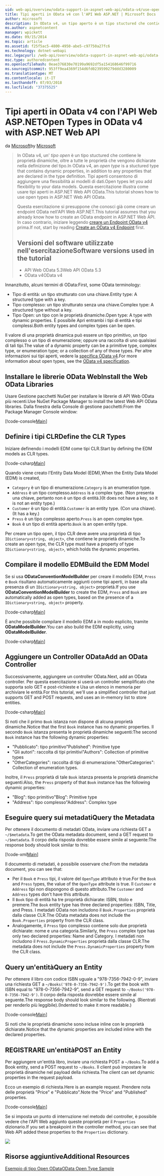 ```yaml
---
uid: web-api/overview/odata-support-in-aspnet-web-api/odata-v4/use-open-types-in-odata-v4
title: Tipi aperti in OData v4 con l'API Web ASP.NET | Microsoft Docs
author: microsoft
description: In OData v4, un tipo aperto è un tipo stuctured che contiene le proprietà dinamiche, oltre a tutte le proprietà che vengono dichiarate nella definizione del tipo. Apri...
ms.author: aspnetcontent
manager: wpickett
ms.date: 09/15/2014
ms.topic: article
ms.assetid: f25f5ac5-4800-4950-abe5-c97750a27fc6
ms.technology: dotnet-webapi
msc.legacyurl: /web-api/overview/odata-support-in-aspnet-web-api/odata-v4/use-open-types-in-odata-v4
msc.type: authoredcontent
ms.openlocfilehash: 0eae376830e70199a9692df5a154168646f99716
ms.sourcegitcommit: 953ff9ea4369f154d6fd0239599279ddd3280009
ms.translationtype: MT
ms.contentlocale: it-IT
ms.lasthandoff: 07/03/2018
ms.locfileid: "37375525"
---
```

<a name="open-types-in-odata-v4-with-aspnet-web-api"></a><span data-ttu-id="7ddb7-104">Tipi aperti in OData v4 con l'API Web ASP.NET</span><span class="sxs-lookup"><span data-stu-id="7ddb7-104">Open Types in OData v4 with ASP.NET Web API</span></span>
====================
<span data-ttu-id="7ddb7-105">da [Microsoft](https://github.com/microsoft)</span><span class="sxs-lookup"><span data-stu-id="7ddb7-105">by [Microsoft](https://github.com/microsoft)</span></span>

> <span data-ttu-id="7ddb7-106">In OData v4, un' *tipo open* è un tipo stuctured che contiene le proprietà dinamiche, oltre a tutte le proprietà che vengono dichiarate nella definizione del tipo.</span><span class="sxs-lookup"><span data-stu-id="7ddb7-106">In OData v4, an *open type* is a stuctured type that contains dynamic properties, in addition to any properties that are declared in the type definition.</span></span> <span data-ttu-id="7ddb7-107">Tipi aperti consentono di aggiungere una flessibilità ai modelli di dati.</span><span class="sxs-lookup"><span data-stu-id="7ddb7-107">Open types let you add flexibility to your data models.</span></span> <span data-ttu-id="7ddb7-108">Questa esercitazione illustra come usare tipi aperti in ASP.NET Web API OData.</span><span class="sxs-lookup"><span data-stu-id="7ddb7-108">This tutorial shows how to use open types in ASP.NET Web API OData.</span></span>
> 
> <span data-ttu-id="7ddb7-109">Questa esercitazione si presuppone che conosci già come creare un endpoint OData nell'API Web ASP.NET.</span><span class="sxs-lookup"><span data-stu-id="7ddb7-109">This tutorial assumes that you already know how to create an OData endpoint in ASP.NET Web API.</span></span> <span data-ttu-id="7ddb7-110">In caso contrario, iniziare leggendo [creare un Endpoint OData v4](create-an-odata-v4-endpoint.md) prima.</span><span class="sxs-lookup"><span data-stu-id="7ddb7-110">If not, start by reading [Create an OData v4 Endpoint](create-an-odata-v4-endpoint.md) first.</span></span>
> 
> ## <a name="software-versions-used-in-the-tutorial"></a><span data-ttu-id="7ddb7-111">Versioni del software utilizzate nell'esercitazione</span><span class="sxs-lookup"><span data-stu-id="7ddb7-111">Software versions used in the tutorial</span></span>
> 
> 
> - <span data-ttu-id="7ddb7-112">API Web OData 5.3</span><span class="sxs-lookup"><span data-stu-id="7ddb7-112">Web API OData 5.3</span></span>
> - <span data-ttu-id="7ddb7-113">OData v4</span><span class="sxs-lookup"><span data-stu-id="7ddb7-113">OData v4</span></span>


<span data-ttu-id="7ddb7-114">Innanzitutto, alcuni termini di OData:</span><span class="sxs-lookup"><span data-stu-id="7ddb7-114">First, some OData terminology:</span></span>

- <span data-ttu-id="7ddb7-115">Tipo di entità: un tipo strutturato con una chiave.</span><span class="sxs-lookup"><span data-stu-id="7ddb7-115">Entity type: A structured type with a key.</span></span>
- <span data-ttu-id="7ddb7-116">Tipo complesso: un tipo strutturato senza una chiave.</span><span class="sxs-lookup"><span data-stu-id="7ddb7-116">Complex type: A structured type without a key.</span></span>
- <span data-ttu-id="7ddb7-117">Tipo Open: un tipo con le proprietà dinamiche.</span><span class="sxs-lookup"><span data-stu-id="7ddb7-117">Open type: A type with dynamic properties.</span></span> <span data-ttu-id="7ddb7-118">È possibile Apri entrambi i tipi di entità e tipi complessi.</span><span class="sxs-lookup"><span data-stu-id="7ddb7-118">Both entity types and complex types can be open.</span></span>

<span data-ttu-id="7ddb7-119">Il valore di una proprietà dinamica può essere un tipo primitivo, un tipo complesso o un tipo di enumerazione; oppure una raccolta di uno qualsiasi di tali tipi.</span><span class="sxs-lookup"><span data-stu-id="7ddb7-119">The value of a dynamic property can be a primitive type, complex type, or enumeration type; or a collection of any of those types.</span></span> <span data-ttu-id="7ddb7-120">Per altre informazioni sui tipi aperti, vedere la [specifica OData v4](http://www.odata.org/documentation/odata-version-4-0/).</span><span class="sxs-lookup"><span data-stu-id="7ddb7-120">For more information about open types, see the [OData v4 specification](http://www.odata.org/documentation/odata-version-4-0/).</span></span>

## <a name="install-the-web-odata-libraries"></a><span data-ttu-id="7ddb7-121">Installare le librerie OData Web</span><span class="sxs-lookup"><span data-stu-id="7ddb7-121">Install the Web OData Libraries</span></span>

<span data-ttu-id="7ddb7-122">Usare Gestione pacchetti NuGet per installare le librerie di API Web OData più recenti.</span><span class="sxs-lookup"><span data-stu-id="7ddb7-122">Use NuGet Package Manager to install the latest Web API OData libraries.</span></span> <span data-ttu-id="7ddb7-123">Dalla finestra della Console di gestione pacchetti:</span><span class="sxs-lookup"><span data-stu-id="7ddb7-123">From the Package Manager Console window:</span></span>

[!code-console[Main](use-open-types-in-odata-v4/samples/sample1.cmd)]

## <a name="define-the-clr-types"></a><span data-ttu-id="7ddb7-124">Definire i tipi CLR</span><span class="sxs-lookup"><span data-stu-id="7ddb7-124">Define the CLR Types</span></span>

<span data-ttu-id="7ddb7-125">Iniziare definendo i modelli EDM come tipi CLR.</span><span class="sxs-lookup"><span data-stu-id="7ddb7-125">Start by defining the EDM models as CLR types.</span></span>

[!code-csharp[Main](use-open-types-in-odata-v4/samples/sample2.cs)]

<span data-ttu-id="7ddb7-126">Quando viene creato l'Entity Data Model (EDM),</span><span class="sxs-lookup"><span data-stu-id="7ddb7-126">When the Entity Data Model (EDM) is created,</span></span>

- <span data-ttu-id="7ddb7-127">`Category` è un tipo di enumerazione.</span><span class="sxs-lookup"><span data-stu-id="7ddb7-127">`Category` is an enumeration type.</span></span>
- <span data-ttu-id="7ddb7-128">`Address` è un tipo complesso.</span><span class="sxs-lookup"><span data-stu-id="7ddb7-128">`Address` is a complex type.</span></span> <span data-ttu-id="7ddb7-129">(Non presenta una chiave, pertanto non è un tipo di entità.)</span><span class="sxs-lookup"><span data-stu-id="7ddb7-129">(It does not have a key, so it is not an entity type.)</span></span>
- <span data-ttu-id="7ddb7-130">`Customer` è un tipo di entità.</span><span class="sxs-lookup"><span data-stu-id="7ddb7-130">`Customer` is an entity type.</span></span> <span data-ttu-id="7ddb7-131">(Con una chiave).</span><span class="sxs-lookup"><span data-stu-id="7ddb7-131">(It has a key.)</span></span>
- <span data-ttu-id="7ddb7-132">`Press` è un tipo complesso aperto.</span><span class="sxs-lookup"><span data-stu-id="7ddb7-132">`Press` is an open complex type.</span></span>
- <span data-ttu-id="7ddb7-133">`Book` è un tipo di entità aperto.</span><span class="sxs-lookup"><span data-stu-id="7ddb7-133">`Book` is an open entity type.</span></span>

<span data-ttu-id="7ddb7-134">Per creare un tipo open, il tipo CLR deve avere una proprietà di tipo `IDictionary<string, object>`, che contiene le proprietà dinamiche.</span><span class="sxs-lookup"><span data-stu-id="7ddb7-134">To create an open type, the CLR type must have a property of type `IDictionary<string, object>`, which holds the dynamic properties.</span></span>

## <a name="build-the-edm-model"></a><span data-ttu-id="7ddb7-135">Compilare il modello EDM</span><span class="sxs-lookup"><span data-stu-id="7ddb7-135">Build the EDM Model</span></span>

<span data-ttu-id="7ddb7-136">Se si usa **ODataConventionModelBuilder** per creare il modello EDM, `Press` e `Book` risultano automaticamente aggiunti come tipi aperti, in base alla presenza di un `IDictionary<string, object>` proprietà.</span><span class="sxs-lookup"><span data-stu-id="7ddb7-136">If you use **ODataConventionModelBuilder** to create the EDM, `Press` and `Book` are automatically added as open types, based on the presence of a `IDictionary<string, object>` property.</span></span>

[!code-csharp[Main](use-open-types-in-odata-v4/samples/sample3.cs)]

<span data-ttu-id="7ddb7-137">È anche possibile compilare il modello EDM a in modo esplicito, tramite **ODataModelBuilder**.</span><span class="sxs-lookup"><span data-stu-id="7ddb7-137">You can also build the EDM explicitly, using **ODataModelBuilder**.</span></span>

[!code-csharp[Main](use-open-types-in-odata-v4/samples/sample4.cs)]

## <a name="add-an-odata-controller"></a><span data-ttu-id="7ddb7-138">Aggiungere un Controller OData</span><span class="sxs-lookup"><span data-stu-id="7ddb7-138">Add an OData Controller</span></span>

<span data-ttu-id="7ddb7-139">Successivamente, aggiungere un controller OData.</span><span class="sxs-lookup"><span data-stu-id="7ddb7-139">Next, add an OData controller.</span></span> <span data-ttu-id="7ddb7-140">Per questa esercitazione si userà un controller semplificato che supporta solo GET e post-richieste e Usa un elenco in memoria per archiviare le entità.</span><span class="sxs-lookup"><span data-stu-id="7ddb7-140">For this tutorial, we'll use a simplified controller that just supports GET and POST requests, and uses an in-memory list to store entities.</span></span>

[!code-csharp[Main](use-open-types-in-odata-v4/samples/sample5.cs)]

<span data-ttu-id="7ddb7-141">Si noti che il primo `Book` istanza non dispone di alcuna proprietà dinamiche.</span><span class="sxs-lookup"><span data-stu-id="7ddb7-141">Notice that the first `Book` instance has no dynamic properties.</span></span> <span data-ttu-id="7ddb7-142">Il secondo `Book` istanza presenta le proprietà dinamiche seguenti:</span><span class="sxs-lookup"><span data-stu-id="7ddb7-142">The second `Book` instance has the following dynamic properties:</span></span>

- <span data-ttu-id="7ddb7-143">"Pubblicato": tipo primitivo</span><span class="sxs-lookup"><span data-stu-id="7ddb7-143">"Published": Primitive type</span></span>
- <span data-ttu-id="7ddb7-144">"Gli autori": raccolta di tipi primitivi</span><span class="sxs-lookup"><span data-stu-id="7ddb7-144">"Authors": Collection of primitive types</span></span>
- <span data-ttu-id="7ddb7-145">"OtherCategories": raccolta di tipi di enumerazione.</span><span class="sxs-lookup"><span data-stu-id="7ddb7-145">"OtherCategories": Collection of enumeration types.</span></span>

<span data-ttu-id="7ddb7-146">Inoltre, il `Press` proprietà di tale `Book` istanza presenta le proprietà dinamiche seguenti:</span><span class="sxs-lookup"><span data-stu-id="7ddb7-146">Also, the `Press` property of that `Book` instance has the following dynamic properties:</span></span>

- <span data-ttu-id="7ddb7-147">"Blog": tipo primitivo</span><span class="sxs-lookup"><span data-stu-id="7ddb7-147">"Blog": Primitive type</span></span>
- <span data-ttu-id="7ddb7-148">"Address": tipo complesso</span><span class="sxs-lookup"><span data-stu-id="7ddb7-148">"Address": Complex type</span></span>

## <a name="query-the-metadata"></a><span data-ttu-id="7ddb7-149">Eseguire query sui metadati</span><span class="sxs-lookup"><span data-stu-id="7ddb7-149">Query the Metadata</span></span>

<span data-ttu-id="7ddb7-150">Per ottenere il documento di metadati OData, inviare una richiesta GET a `~/$metadata`.</span><span class="sxs-lookup"><span data-stu-id="7ddb7-150">To get the OData metadata document, send a GET request to `~/$metadata`.</span></span> <span data-ttu-id="7ddb7-151">Il corpo della risposta dovrebbe essere simile al seguente:</span><span class="sxs-lookup"><span data-stu-id="7ddb7-151">The response body should look similar to this:</span></span>

[!code-xml[Main](use-open-types-in-odata-v4/samples/sample6.xml?highlight=5,21)]

<span data-ttu-id="7ddb7-152">Il documento di metadati, è possibile osservare che:</span><span class="sxs-lookup"><span data-stu-id="7ddb7-152">From the metadata document, you can see that:</span></span>

- <span data-ttu-id="7ddb7-153">Per il `Book` e `Press` tipi, il valore del `OpenType` attributo è true.</span><span class="sxs-lookup"><span data-stu-id="7ddb7-153">For the `Book` and `Press` types, the value of the `OpenType` attribute is true.</span></span> <span data-ttu-id="7ddb7-154">Il `Customer` e `Address` tipi non dispongono di questo attributo.</span><span class="sxs-lookup"><span data-stu-id="7ddb7-154">The `Customer` and `Address` types don't have this attribute.</span></span>
- <span data-ttu-id="7ddb7-155">Il `Book` tipo di entità ha tre proprietà dichiarate: ISBN, titolo e premere.</span><span class="sxs-lookup"><span data-stu-id="7ddb7-155">The `Book` entity type has three declared properties: ISBN, Title, and Press.</span></span> <span data-ttu-id="7ddb7-156">I metadati OData non includono il `Book.Properties` proprietà dalla classe CLR.</span><span class="sxs-lookup"><span data-stu-id="7ddb7-156">The OData metadata does not include the `Book.Properties` property from the CLR class.</span></span>
- <span data-ttu-id="7ddb7-157">Analogamente, il `Press` tipo complesso contiene solo due proprietà dichiarate: nome e una categoria.</span><span class="sxs-lookup"><span data-stu-id="7ddb7-157">Similarly, the `Press` complex type has only two declared properties: Name and Category.</span></span> <span data-ttu-id="7ddb7-158">I metadati non includono il `Press.DynamicProperties` proprietà dalla classe CLR.</span><span class="sxs-lookup"><span data-stu-id="7ddb7-158">The metadata does not include the `Press.DynamicProperties` property from the CLR class.</span></span>

## <a name="query-an-entity"></a><span data-ttu-id="7ddb7-159">Query un'entità</span><span class="sxs-lookup"><span data-stu-id="7ddb7-159">Query an Entity</span></span>

<span data-ttu-id="7ddb7-160">Per ottenere il libro con codice ISBN uguale a "978-7356-7942-0-9", inviare una richiesta GET a `~/Books('978-0-7356-7942-9')`.</span><span class="sxs-lookup"><span data-stu-id="7ddb7-160">To get the book with ISBN equal to "978-0-7356-7942-9", send a GET request to `~/Books('978-0-7356-7942-9')`.</span></span> <span data-ttu-id="7ddb7-161">Il corpo della risposta dovrebbe essere simile al seguente.</span><span class="sxs-lookup"><span data-stu-id="7ddb7-161">The response body should look similar to the following.</span></span> <span data-ttu-id="7ddb7-162">(Rientrati per renderlo più leggibile).</span><span class="sxs-lookup"><span data-stu-id="7ddb7-162">(Indented to make it more readable.)</span></span>

[!code-console[Main](use-open-types-in-odata-v4/samples/sample7.cmd?highlight=8-13,15-23)]

<span data-ttu-id="7ddb7-163">Si noti che le proprietà dinamiche sono incluse inline con le proprietà dichiarate.</span><span class="sxs-lookup"><span data-stu-id="7ddb7-163">Notice that the dynamic properties are included inline with the declared properties.</span></span>

## <a name="post-an-entity"></a><span data-ttu-id="7ddb7-164">REGISTRARE un'entità</span><span class="sxs-lookup"><span data-stu-id="7ddb7-164">POST an Entity</span></span>

<span data-ttu-id="7ddb7-165">Per aggiungere un'entità libro, inviare una richiesta POST a `~/Books`.</span><span class="sxs-lookup"><span data-stu-id="7ddb7-165">To add a Book entity, send a POST request to `~/Books`.</span></span> <span data-ttu-id="7ddb7-166">Il client può impostare le proprietà dinamiche nel payload della richiesta.</span><span class="sxs-lookup"><span data-stu-id="7ddb7-166">The client can set dynamic properties in the request payload.</span></span>

<span data-ttu-id="7ddb7-167">Ecco un esempio di richiesta.</span><span class="sxs-lookup"><span data-stu-id="7ddb7-167">Here is an example request.</span></span> <span data-ttu-id="7ddb7-168">Prendere nota delle proprietà "Price" e "Pubblicato".</span><span class="sxs-lookup"><span data-stu-id="7ddb7-168">Note the "Price" and "Published" properties.</span></span>

[!code-console[Main](use-open-types-in-odata-v4/samples/sample8.cmd?highlight=10)]

<span data-ttu-id="7ddb7-169">Se si imposta un punto di interruzione nel metodo del controller, è possibile vedere che l'API Web aggiunto queste proprietà per il `Properties` dizionario.</span><span class="sxs-lookup"><span data-stu-id="7ddb7-169">If you set a breakpoint in the controller method, you can see that Web API added these properties to the `Properties` dictionary.</span></span>

![](use-open-types-in-odata-v4/_static/image1.png)

## <a name="additional-resources"></a><span data-ttu-id="7ddb7-170">Risorse aggiuntive</span><span class="sxs-lookup"><span data-stu-id="7ddb7-170">Additional Resources</span></span>

[<span data-ttu-id="7ddb7-171">Esempio di tipo Open OData</span><span class="sxs-lookup"><span data-stu-id="7ddb7-171">OData Open Type Sample</span></span>](http://aspnet.codeplex.com/sourcecontrol/latest#Samples/WebApi/OData/v4/ODataOpenTypeSample/ReadMe.txt)
